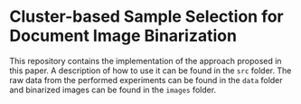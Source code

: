 # Cluster-based Sample Selection for Document Image Binarization

This repository contains the implementation of the approach proposed in this paper. A description of how to use it can be found in the `src` folder. 
The raw data from the performed experiments can be found in the `data` folder and binarized images can be found in the `images` folder.
